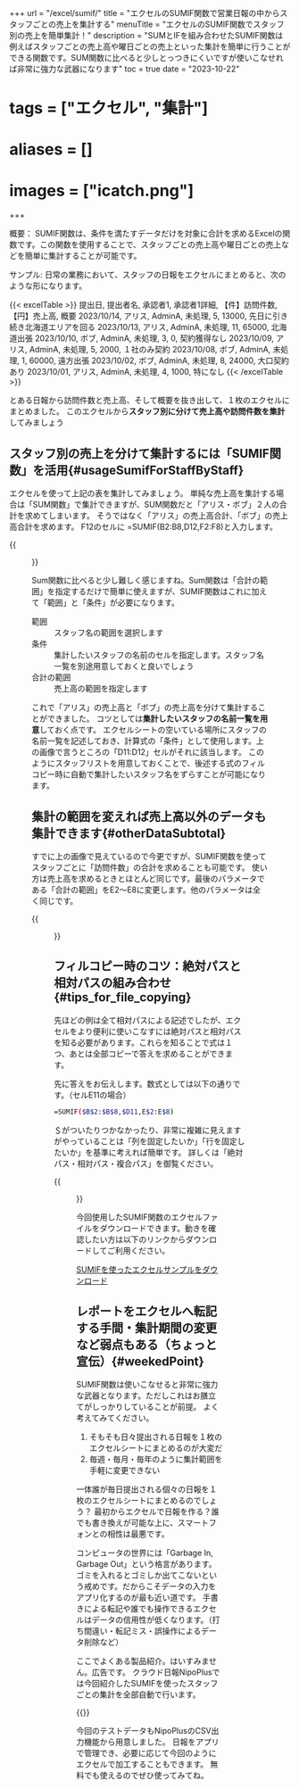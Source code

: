 +++
url = "/excel/sumif/"
title = "エクセルのSUMIF関数で営業日報の中からスタッフごとの売上を集計する"
menuTitle = "エクセルのSUMIF関数でスタッフ別の売上を簡単集計！"
description = "SUMとIFを組み合わせたSUMIF関数は例えばスタッフごとの売上高や曜日ごとの売上といった集計を簡単に行うことができる関数です。SUM関数に比べると少しとっつきにくいですが使いこなせれば非常に強力な武器になります"
toc = true
date = "2023-10-22"
# tags = ["エクセル",  "集計"]
# aliases = []
# images = ["icatch.png"]
+++

概要：
SUMIF関数は、条件を満たすデータだけを対象に合計を求めるExcelの関数です。この関数を使用することで、スタッフごとの売上高や曜日ごとの売上などを簡単に集計することが可能です。

サンプル:
日常の業務において、スタッフの日報をエクセルにまとめると、次のような形になります。

{{< excelTable >}}
提出日, 提出者名, 承認者1, 承認者1詳細, 【件】訪問件数, 【円】売上高, 概要
2023/10/14, アリス, AdminA, 未処理, 5, 13000, 先日に引き続き北海道エリアを回る
2023/10/13, アリス, AdminA, 未処理, 11, 65000, 北海道出張
2023/10/10, ボブ, AdminA, 未処理, 3, 0, 契約獲得なし
2023/10/09, アリス, AdminA, 未処理, 5, 2000, １社のみ契約
2023/10/08, ボブ, AdminA, 未処理, 1, 60000, 遠方出張
2023/10/02, ボブ, AdminA, 未処理, 8, 24000, 大口契約あり
2023/10/01, アリス, AdminA, 未処理, 4, 1000, 特になし
{{< /excelTable >}}

とある日報から訪問件数と売上高、そして概要を抜き出して、１枚のエクセルにまとめました。
このエクセルから**スタッフ別に分けて売上高や訪問件数を集計**してみましょう

## スタッフ別の売上を分けて集計するには「SUMIF関数」を活用{#usageSumifForStaffByStaff}

エクセルを使って上記の表を集計してみましょう。
単純な売上高を集計する場合は「SUM関数」で集計できますが、SUM関数だと「アリス・ボブ」２人の合計を求めてしまいます。
そうではなく「アリス」の売上高合計、「ボブ」の売上高合計を求めます。
F12のセルに =SUMIF(B2:B8,D12,F2:F8)と入力します。

{{<figure src="sumif.png"  alt="Sumif関数の使い方。スタッフ名ごとに集計するときに便利な関数です" caption="Sumif関数の使い方。スタッフ名ごとに集計するときに便利な関数です" >}}

Sum関数に比べると少し難しく感じますね。Sum関数は「合計の範囲」を指定するだけで簡単に使えますが、SUMIF関数はこれに加えて「範囲」と「条件」が必要になります。

<dl class="basic">
<dt>範囲</dt>
<dd>スタッフ名の範囲を選択します</dd>
<dt>条件</dt>
<dd>集計したいスタッフの名前のセルを指定します。スタッフ名一覧を別途用意しておくと良いでしょう</dd>
<dt>合計の範囲</dt>
<dd>売上高の範囲を指定します</dd>
</dl>

これで「アリス」の売上高と「ボブ」の売上高を分けて集計することができました。
コツとしては**集計したいスタッフの名前一覧を用意**しておく点です。
エクセルシートの空いている場所にスタッフの名前一覧を記述しておき、計算式の「条件」として使用します。上の画像で言うところの「D11:D12」セルがそれに該当します。
このようにスタッフリストを用意しておくことで、後述する式のフィルコピー時に自動で集計したいスタッフ名をずらすことが可能になります。

## 集計の範囲を変えれば売上高以外のデータも集計できます{#otherDataSubtotal}

すでに上の画像で見えているので今更ですが、SUMIF関数を使ってスタッフごとに「訪問件数」の合計を求めることも可能です。
使い方は売上高を求めるときとほとんど同じです。最後のパラメータである「合計の範囲」をE2〜E8に変更します。他のパラメータは全く同じです。

{{<figure src="sumif2.png"  alt="Sumif関数の使い方。合計の範囲を変更することで売上高以外の集計も可能です" caption="Sumif関数の使い方。合計の範囲を変更することで売上高以外の集計も可能です" >}}

## フィルコピー時のコツ：絶対パスと相対パスの組み合わせ{#tips_for_file_copying}

先ほどの例は全て相対パスによる記述でしたが、エクセルをより便利に使いこなすには絶対パスと相対パスを知る必要があります。これらを知ることで式は１つ、あとは全部コピーで答えを求めることができます。

先に答えをお伝えします。数式としては以下の通りです。（セルE11の場合）

```bash
=SUMIF($B$2:$B$8,$D11,E$2:E$8)
```

＄がついたりつかなかったり、非常に複雑に見えますがやっていることは「列を固定したいか」「行を固定したいか」を基準に考えれば簡単です。
詳しくは「絶対パス・相対パス・複合パス」を御覧ください。

{{<figure src="sumif-fillcopy.png"  alt="SUMIFをフィルコピーで使う場合の数式の入力。絶対パスと相対パスが組み合わさるので少し複雑になりますが、縦横のコピー２操作で全員の集計が簡単に算出できます" caption="SUMIFをフィルコピーで使う場合の数式の入力。絶対パスと相対パスが組み合わさるので少し複雑になりますが、縦横のコピー２操作で全員の集計が簡単に算出できます" >}}

今回使用したSUMIF関数のエクセルファイルをダウンロードできます。動きを確認したい方は以下のリンクからダウンロードしてご利用ください。

[SUMIFを使ったエクセルサンプルをダウンロード](sumif.xlsx)

## レポートをエクセルへ転記する手間・集計期間の変更など弱点もある（ちょっと宣伝）{#weekedPoint}

SUMIF関数は使いこなせると非常に強力な武器となります。ただしこれはお膳立てがしっかりしていることが前提。
よく考えてみてください。

1. そもそも日々提出される日報を１枚のエクセルシートにまとめるのが大変だ
2. 毎週・毎月・毎年のように集計範囲を手軽に変更できない

一体誰が毎日提出される個々の日報を１枚のエクセルシートにまとめるのでしょう？
最初からエクセルで日報を作る？誰でも書き換えが可能な上に、スマートフォンとの相性は最悪です。

コンピュータの世界には「Garbage In, Garbage Out」という格言があります。
ゴミを入れるとゴミしか出てこないという戒めです。だからこそデータの入力をアプリ化するのが最も近い道です。
手書きによる転記や誰でも操作できるエクセルはデータの信用性が低くなります。（打ち間違い・転記ミス・誤操作によるデータ削除など）

ここでよくある製品紹介。はいすみません。広告です。
クラウド日報NipoPlusでは今回紹介したSUMIFを使ったスタッフごとの集計を全部自動で行います。

{{<icatch filename="sumif-app" msg="SUMIFを自動で" title="SUMIFと同様、スタッフごとに売上高や訪問件数を自動で振り分けて集計します" alice="guide">}}

今回のテストデータもNipoPlusのCSV出力機能から用意しました。
日報をアプリで管理でき、必要に応じて今回のようにエクセルで加工することもできます。
無料でも使えるのでぜひ使ってみてね。
